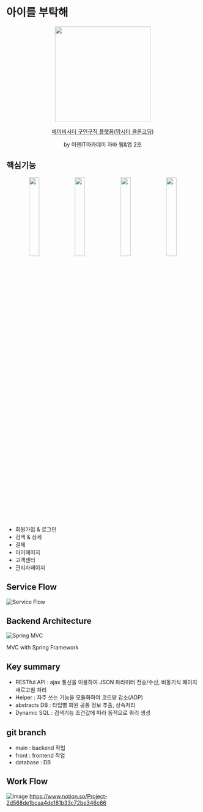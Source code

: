 # 아이를 부탁해

<p align="center"> <img src="https://user-images.githubusercontent.com/63278754/110749802-e9847c80-8284-11eb-944a-a0ef7c272982.gif" width="250" /> </p>

<p align="center"> <a href="http://itproject.ezenac.co.kr/abuhae/">
베이비시터 구인구직 플랫폼(맘시터 클론코딩)</a></p>
  
<p align="center">by 이젠IT아카데미 자바 웹&amp;앱 2조</p>

## 핵심기능

<p align="center">
<img src="https://user-images.githubusercontent.com/63278754/110744248-b50cc280-827c-11eb-98fb-625a2123c727.gif" width="23%" />
<img src="https://user-images.githubusercontent.com/63278754/110744256-b63def80-827c-11eb-87b5-4e95d899a1fd.gif" width="23%" />
<img src="https://user-images.githubusercontent.com/63278754/110744259-b76f1c80-827c-11eb-9c65-8e8d490855c4.gif" width="23%" />
<img src="https://user-images.githubusercontent.com/63278754/110744261-b8a04980-827c-11eb-8d78-3201087a86ec.gif" width="23%" />
</p>

- 회원가입 &amp; 로그인
- 검색 &amp; 상세
- 결제
- 마이페이지
- 고객센터
- 관리자페이지


## Service Flow

![Service Flow](https://user-images.githubusercontent.com/63278754/110744101-7b3bbc00-827c-11eb-8a99-424d2070cf19.png)

## Backend Architecture

![Spring MVC](https://user-images.githubusercontent.com/63278754/110744967-e76aef80-827d-11eb-9fa8-ffd799628b20.png)

MVC with Spring Framework

## Key summary

- RESTful API : ajax 통신을 이용하여 JSON 파라미터 전송/수신, 비동기식 페이지 새로고침 처리
- Helper : 자주 쓰는 기능을 모듈화하여 코드량 감소(AOP)
- abstracts DB : 타입별 회원 공통 정보 추출, 상속처리
- Dynamic SQL : 검색기능 조건값에 따라 동적으로 쿼리 생성

## git branch

- main : backend 작업
- front : frontend 작업
- database : DB

## Work Flow

![image](https://user-images.githubusercontent.com/63278754/110747713-15eac980-8282-11eb-8f0f-7be50c207b49.png)
https://www.notion.so/Project-2d568de1bcaa4de181b33c72be346c66
